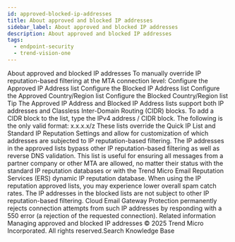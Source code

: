 ```yaml
---
id: approved-blocked-ip-addresses
title: About approved and blocked IP addresses
sidebar_label: About approved and blocked IP addresses
description: About approved and blocked IP addresses
tags:
  - endpoint-security
  - trend-vision-one
---
```


 About approved and blocked IP addresses To manually override IP reputation-based filtering at the MTA connection level: Configure the Approved IP Address list Configure the Blocked IP Address list Configure the Approved Country/Region list Configure the Blocked Country/Region list Tip The Approved IP Address and Blocked IP Address lists support both IP addresses and Classless Inter-Domain Routing (CIDR) blocks. To add a CIDR block to the list, type the IPv4 address / CIDR block. The following is the only valid format: x.x.x.x/z These lists override the Quick IP List and Standard IP Reputation Settings and allow for customization of which addresses are subjected to IP reputation-based filtering. The IP addresses in the approved lists bypass other IP reputation-based filtering as well as reverse DNS validation. This list is useful for ensuring all messages from a partner company or other MTA are allowed, no matter their status with the standard IP reputation databases or with the Trend Micro Email Reputation Services (ERS) dynamic IP reputation database. When using the IP reputation approved lists, you may experience lower overall spam catch rates. The IP addresses in the blocked lists are not subject to other IP reputation-based filtering. Cloud Email Gateway Protection permanently rejects connection attempts from such IP addresses by responding with a 550 error (a rejection of the requested connection). Related information Managing approved and blocked IP addresses © 2025 Trend Micro Incorporated. All rights reserved.Search Knowledge Base
